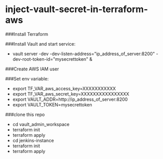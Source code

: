 # inject-vault-secret-in-terraform-aws
###Install Terraform

###Install Vault and start service: 
   - vault server -dev -dev-listen-address="ip_address_of_server:8200" -dev-root-token-id="mysecrettoken" &
   
###Create AWS IAM user

###Set env variable:
- export TF_VAR_aws_access_key=XXXXXXXXXXX
- export TF_VAR_aws_secret_key=XXXXXXXXXXXXXXXX
- export VAULT_ADDR=http://ip_address_of_server:8200
- export VAULT_TOKEN=mysecrettoken

###clone this repo
 - cd vault_admin_workspace
 - terraform init
 - terraform apply
 - cd jenkins-instance
 - terraform init
 - terraform apply
